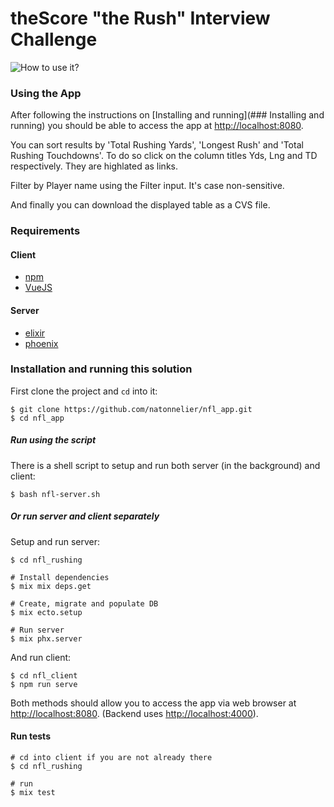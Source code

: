 # theScore "the Rush" Interview Challenge

![How to use it?](https://p-rdfqrzrn.b4.n0.cdn.getcloudapp.com/items/2NulkNXQ/fd245e46-88b2-453a-84b1-8565f693319b.jpeg?v=67df1832e6a0ba5c7591ab316a7ddaa4)

### Using the App

After following the instructions on [Installing and running](### Installing and running) you should be able to access the app at [http://localhost:8080](http://localhost:8080).

You can sort results by 'Total Rushing Yards', 'Longest Rush' and 'Total Rushing Touchdowns'. To do so click on the column titles Yds, Lng and TD respectively. They are highlated as links.

Filter by Player name using the Filter input. It's case non-sensitive.

And finally you can download the displayed table as a CVS file.

### Requirements

#### Client

* [npm](https://www.npmjs.com/)
* [VueJS](https://vuejs.org/v2/guide/installation.html)

#### Server

* [elixir](https://elixir-lang.org/)
* [phoenix](https://www.phoenixframework.org/)

### Installation and running this solution

First clone the project and `cd` into it:

```shell
$ git clone https://github.com/natonnelier/nfl_app.git
$ cd nfl_app
```

##### Run using the script

There is a shell script to setup and run both server (in the background) and client:

```shell
$ bash nfl-server.sh
```

##### Or run server and client separately

Setup and run server:

```shell
$ cd nfl_rushing

# Install dependencies
$ mix mix deps.get

# Create, migrate and populate DB
$ mix ecto.setup

# Run server
$ mix phx.server
```

And run client:

```shell
$ cd nfl_client
$ npm run serve
```

Both methods should allow you to access the app via web browser at [http://localhost:8080](http://localhost:8080). (Backend uses [http://localhost:4000](http://localhost:4000)).

#### Run tests

```shell
# cd into client if you are not already there
$ cd nfl_rushing

# run
$ mix test
```
